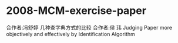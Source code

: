 2008-MCM-exercise-paper
=======================

合作者:冯舒婷   几种查字典方式的比较
合作者:侯  玮   Judging Paper more objectively and effectively by Identification Algorithm
